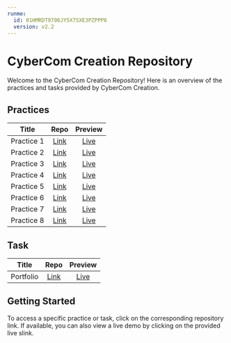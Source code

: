 ```yaml
---
runme:
  id: 01HMRDT9706JY5X7SXE3PZPPP6
  version: v2.2
---
```


# CyberCom Creation Repository

Welcome to the CyberCom Creation Repository! Here is an overview of the practices and tasks provided by CyberCom Creation.

## Practices

|   Title    |                                        Repo                                         |                                       Preview                                       |
| :--------: | :---------------------------------------------------------------------------------: | :---------------------------------------------------------------------------------: |
| Practice 1 | [Link](https://github.com/vasubhalodi07/cybercom-creation/tree/main/html/practice1) | [Live](https://vasubhalodi07.github.io/cybercom-creation/html/practice1/index.html) |
| Practice 2 | [Link](https://github.com/vasubhalodi07/cybercom-creation/tree/main/html/practice2) | [Live](https://vasubhalodi07.github.io/cybercom-creation/html/practice2/index.html) |
| Practice 3 | [Link](https://github.com/vasubhalodi07/cybercom-creation/tree/main/html/practice3) | [Live](https://vasubhalodi07.github.io/cybercom-creation/html/practice3/index.html) |
| Practice 4 | [Link](https://github.com/vasubhalodi07/cybercom-creation/tree/main/html/practice4) | [Live](https://vasubhalodi07.github.io/cybercom-creation/html/practice4/index.html) |
| Practice 5 | [Link](https://github.com/vasubhalodi07/cybercom-creation/tree/main/html/practice5) | [Live](https://vasubhalodi07.github.io/cybercom-creation/html/practice5/index.html) |
| Practice 6 | [Link](https://github.com/vasubhalodi07/cybercom-creation/tree/main/html/practice6) | [Live](https://vasubhalodi07.github.io/cybercom-creation/html/practice6/index.html) |
| Practice 7 | [Link](https://github.com/vasubhalodi07/cybercom-creation/tree/main/html/practice7) | [Live](https://vasubhalodi07.github.io/cybercom-creation/html/practice7/index.html) |
| Practice 8 | [Link](https://github.com/vasubhalodi07/cybercom-creation/tree/main/html/practice8) | [Live](https://vasubhalodi07.github.io/cybercom-creation/html/practice8/index.html) |

## Task

|   Title   |                                      Repo                                      |                                    Preview                                     |
| :-------: | :----------------------------------------------------------------------------: | :----------------------------------------------------------------------------: |
| Portfolio | [Link](https://github.com/vasubhalodi07/cybercom-creation/tree/main/portfolio) | [Live](https://vasubhalodi07.github.io/cybercom-creation/portfolio/index.html) |

## Getting Started

To access a specific practice or task, click on the corresponding repository link. If available, you can also view a live demo by clicking on the provided live slink.
